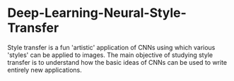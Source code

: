 # Deep-Learning-Neural-Style-Transfer
Style transfer is a fun 'artistic' application of CNNs using which various 'styles' can be applied to images. The main objective of studying style transfer is to understand how the basic ideas of CNNs can be used to write entirely new applications.
